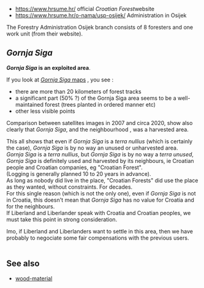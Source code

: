 
* https://www.hrsume.hr/ official <i>Croatian Forest</i>website
* https://www.hrsume.hr/o-nama/usp-osijek/ Administration in Osijek

The Forestry Administration Osijek branch consists of 8 foresters and one work unit (from their website).
<br>

<i>Gornja Siga</i>
------------------
<b><i>Gornja Siga</i> is an exploited area</b>.

If you look at [<i>Gornja Siga</i> maps](/general-doc/maps.md)  , you see :
* there are more than 20 kilometers of forest tracks
* a significant part (50% ?) of the Gornja Siga area seems to be a well-maintained forest (trees planted in ordered manner etc)
* other less visible points

Comparison between satellites images in 2007 and circa 2020, show also clearly that <i>Gornja Siga</i>, and the neighbourhood ,
was a harvested area.

This all shows that even if <i>Gornja Siga</i> is a <i>terra nullius</i> (which is certainly the case),
<i>Gornja Siga</i> is by no way an unused or unharvested area.  
<i>Gornja Siga</i> is a <i>terra nullius</i>, but <i>Gornja Siga</i> is by no way a <i>terra unused</i>,
<i>Gornja Siga</i> is definitely used and harvested by its neighbours, ie Croatian people and Croatian companies, eg "Croatian Forest".  
(Logging is generally planned 10 to 20 years in advance).  
As long as nobody did live in the place, "Croatian Forests" did use the place as they wanted, without constraints. For decades.  
For this single reason (which is not the only one), even if <i>Gornja Siga</i> is not in Croatia,
this doesn't mean that <i>Gornja Siga</i> has no value for Croatia and for the neighbours.  
If Liberland and Liberlander speak with Croatia and Croatian peoples, we must take this point in strong consideration.

Imo, if Liberland and Liberlanders want to settle in this area, then we have probably to negociate some fair compensations with the previous users.  
<br>

See also
--------
* [wood-material](/settlement/wood-material.md)

<br>
